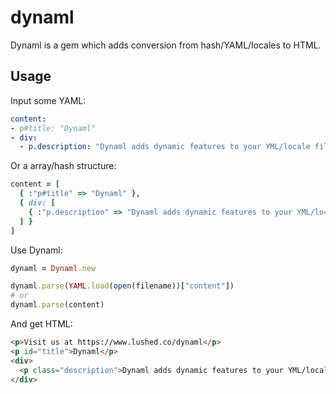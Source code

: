 # dynaml

Dynaml is a gem which adds conversion from hash/YAML/locales to HTML.

## Usage

Input some YAML:
```yaml
content:
- p#title: "Dynaml"
- div:
  - p.description: "Dynaml adds dynamic features to your YML/locale files"
```

Or a array/hash structure:
```ruby
content = [
  { :"p#title" => "Dynaml" },
  { div: [
    { :"p.description" => "Dynaml adds dynamic features to your YML/locale files" }
  ] }
]
```

Use Dynaml:
```ruby
dynaml = Dynaml.new

dynaml.parse(YAML.load(open(filename))["content"])
# or
dynaml.parse(content)
```

And get HTML:
```html
<p>Visit us at https://www.lushed.co/dynaml</p>
<p id="title">Dynaml</p>
<div>
  <p class="description">Dynaml adds dynamic features to your YML/locale files</p>
</div>
```

